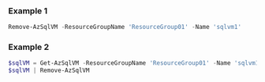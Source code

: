 ### Example 1
```powershell
Remove-AzSqlVM -ResourceGroupName 'ResourceGroup01' -Name 'sqlvm1'
```

### Example 2
```powershell
$sqlVM = Get-AzSqlVM -ResourceGroupName 'ResourceGroup01' -Name 'sqlvm1'
$sqlVM | Remove-AzSqlVM
```

